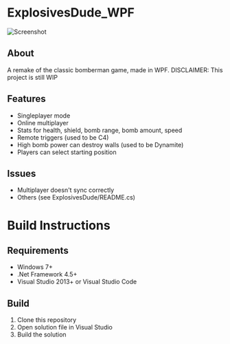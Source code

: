 # ExplosivesDude_WPF

![Screenshot](https://rumkugel13.github.io/content/images/explosivesdude_wpf_screenshot.png)

## About
A remake of the classic bomberman game, made in WPF.
DISCLAIMER: This project is still WIP

## Features
- Singleplayer mode
- Online multiplayer
- Stats for health, shield, bomb range, bomb amount, speed
- Remote triggers (used to be C4)
- High bomb power can destroy walls (used to be Dynamite)
- Players can select starting position

## Issues
- Multiplayer doesn't sync correctly
- Others (see ExplosivesDude/README.cs)

# Build Instructions

## Requirements
- Windows 7+
- .Net Framework 4.5+
- Visual Studio 2013+ or Visual Studio Code

## Build
1. Clone this repository
2. Open solution file in Visual Studio
3. Build the solution
